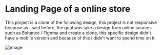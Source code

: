 
<h1> Landing Page of a online store </h1>

<p> This project is a clone of the following design, this project is not responsive because as i said before, the goal was take a design from online sources such as Behance / Fignma and create a clone, this specific design didn't have a mobile version and because of this i didn't want to spend time on it.  </p>

![image](https://user-images.githubusercontent.com/107801315/218288625-e9803e29-198f-4fa1-a075-df84713f153e.png)
